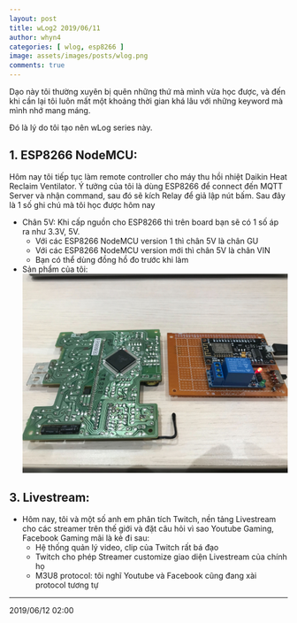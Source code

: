 ```yaml
---
layout: post
title: wLog2 2019/06/11
author: whyn4
categories: [ wlog, esp8266 ]
image: assets/images/posts/wlog.png
comments: true
---
```


Dạo này tôi thường xuyên bị quên những thứ mà mình vừa học được, và đến khi cần lại tôi luôn mất một khoảng thời gian khá lâu với những keyword mà mình nhớ mang máng.

Đó là lý do tôi tạo nên wLog series này.

## 1. ESP8266 NodeMCU:

Hôm nay tôi tiếp tục làm remote controller cho máy thu hồi nhiệt Daikin Heat Reclaim Ventilator. Ý tưởng của tôi là dùng ESP8266 để connect đến MQTT Server và nhận command, sau đó sẽ kích Relay để giả lập nút bấm. Sau đây là 1 số ghi chú mà tôi học được hôm nay

<!--more-->

- Chân 5V: Khi cấp nguồn cho ESP8266 thì trên board bạn sẽ có 1 số áp ra như 3.3V, 5V.
    - Với các ESP8266 NodeMCU version 1 thì chân 5V là chân GU
    - Với các ESP8266 NodeMCU version mới thì chân 5V là chân VIN
    - Bạn có thể dùng đồng hồ đo trước khi làm
- Sản phẩm của tôi:
![Relay remote controller](/assets/images/posts/esp8266-relay-controller.jpg)


## 3. Livestream:
- Hôm nay, tôi và một số anh em phân tích Twitch, nền tảng Livestream cho các streamer trên thế giới và đặt câu hỏi vì sao Youtube Gaming, Facebook Gaming mãi là kẻ đi sau:
    - Hệ thống quản lý video, clip của Twitch rất bá đạo
    - Twitch cho phép Streamer customize giao diện Livestream của chính họ
    - M3U8 protocol: tôi nghĩ Youtube và Facebook cũng đang xài protocol tương tự

---
2019/06/12 02:00
